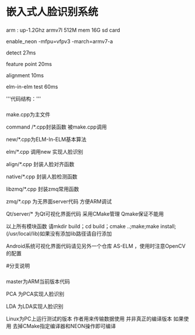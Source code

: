 # 嵌入式人脸识别系统
###
arm : up-1.2Ghz armv7l  512M mem 16G sd card

 enable_neon  -mfpu=vfpv3 -march=armv7-a 

detect 27ms

feature point 20ms

alignment 10ms

elm-in-elm test 60ms

'''代码结构：'''

###
make.cpp为主文件

command /*.cpp封装函数 被make.cpp调用

new/*.cpp为ELM-In-ELM基本算法

elm/*.cpp 调用new 实现人脸识别

align/*.cpp 封装人脸对齐函数

native/*.cpp 封装人脸检测函数

libzmq/*.cpp 封装zmq常用函数

zmq/*.cpp 为无界面server代码 方便ARM调试

Qt/server/* 为Qt可视化界面代码 采用CMake管理 Qmake保证不能用

以上所有模块函数 请mkdir build；cd build；cmake ..;make;make install;(/usr/local/lib)如果没有添加lib路径请自行添加

Android系统可视化界面代码请见另外一个仓库 AS-ELM ，使用时注意OpenCV的配置

#分支说明

###
master为ARM当前版本代码

PCA 为PCA实现人脸识别

LDA 为LDA实现人脸识别

Linux为PC上运行测试的版本 作者用来传输数据使用 并非真正的编译版本 如果使用 去掉CMake指定编译器和NEON操作即可编译
